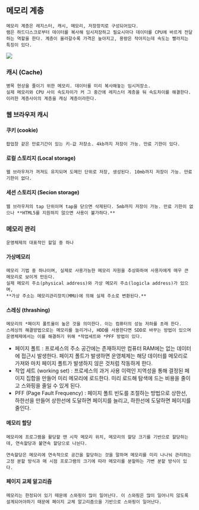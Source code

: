 ## 메모리 계층
    메모리 계층은 레지스터, 캐시, 메모리, 저장장치로 구성되어있다.
    램은 하드디스크로부터 데이터를 복사해 임시저장하고 필요시마다 데이터를 CPU에 바르게 전달하는 역할을 한다. 계층이 올라갈수록 가격은 높아지고, 용량은 작아지는데 속도는 빨라지는 특징이 있다.

<img src="https://obj-sg.thewiki.kr/data/65787465726e616c2f63732e757765632e6564752f6d656d6f72795f6869657261726368792e706e67.png">


### 캐시 (Cache)
    병목 현상을 줄이기 위한 메모리. 데이터를 미리 복사해놓는 임시저장소.
    실제 메모리와 CPU 사이 속도차이가 커 그 중간에 레지스터 계층을 둬 속도차이를 해결한다. 
    이러한 계층사이의 계층을 캐싱 계층이라한다.

### 웹 브라우저 캐시

#### 쿠키 (cookie)
    팝업창 같은 만료기간이 있는 키-값 저장소. 4kb까지 저장이 가능. 만료 기한이 있다.

#### 로컬 스토리지 (Local storage)
    웹 브라우저가 꺼져도 유지되며 도메인 단위로 저장, 생성된다. 10mb까지 저장이 가능. 만료 기한이 없다.

#### 세션 스토리지 (Secion storage)
    웹 브라우저의 tap 단위이며 tap을 닫으면 삭제된다. 5mb까지 저장이 가능. 만료 기한이 없으나 **HTML5를 지원하지 않으면 사용이 불가하다.**



### 메모리 관리 
    운영체제의 대표적인 할일 중 하나

#### 가상메모리 
    메모리 기법 중 하나이며, 실제로 사용가능한 메모리 자원을 추상화하여 사용자에게 매우 큰 메모리로 보이게 만든다.
    실제 메모리 주소(physical address)와 가상 메모리 주소(logicla address)가 있으며, 
    **가상 주소는 메모리관리장치(MMU)에 의해 실제 주소로 변환된다.**

#### 스레싱 (thrashing)
    메모리의 *페이지 폴트율이 높은 것을 의미한다. 이는 컴퓨터의 성능 저하를 초래 한다.
    스레싱의 해결방법으로는 메모리를 늘리거나, HDD를 사용한다면 SDD로 바꾸는 방법이 있으며 운영체제에서는 이를 해결하기 위해 *작업세트와 *PFF 방법이 있다.

* 페이지 폴트 : 프로세스의 주소 공간에는 존재하지만 컴퓨터 RAM에는 없는 데이터에 접근시 발생한다. 페이지 폴트가 발생하면 운영체제는 해당 데이터를 메모리로 가져와 마치 페이지 폴트가 발생하지 않은 것처럼 작동하게 한다.
* 작업 세트 (working set) : 프로세스의 과거 사용 이력인 지역성을 통해 결정된 페이지 집합을 만들어 미리 메모리에 로드한다. 미리 로드해 탐색에 드는 비용을 줄이고 스와핑을 줄일 수 있게 된다.
* PFF (Page Fault Frequency) : 페이지 폴트 빈도를 조절하는 방법으로 상한선, 하한선을 만들어 상한선에 도달하면 페이지를 늘리고, 하한선에 도달하면 페이지를 줄인다.

#### 메모리 할당
    메모리에 프로그램을 활당할 땐 시작 메모리 위치, 메모리의 할당 크기를 기반으로 할당하는데, 연속할당과 불연속 할당으로 나뉜다.

    연속할당은 메모리에 연속적으로 공간을 할당하는 것을 말하며 메모리를 미리 나나눠 관리하는 고정 분할 방식과 매 시점 프로그램의 크기에 따라 메모리를 분할하는 가변 분할 방식이 있다.

#### 페이지 교체 알고리즘
    메모리는 한정되어 있기 때문에 스와핑이 많이 일어난다. 이 스와핑은 많이 일어나지 않도록 설계되어야하기 때문에 페이지 교체 알고리즘으을 기반으로 스와핑이 일어난다.